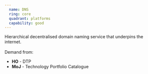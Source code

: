 ```yaml
---
  name: DNS
  ring: core
  quadrant: platforms
  capability: good
---
```

Hierarchical decentralised domain naming service that underpins the internet.
<br/><br/>Demand from: <ul><li><strong>HO</strong> - DTP</li><li><strong>MoJ</strong> - Technology Portfolio Catalogue</li></ul>
